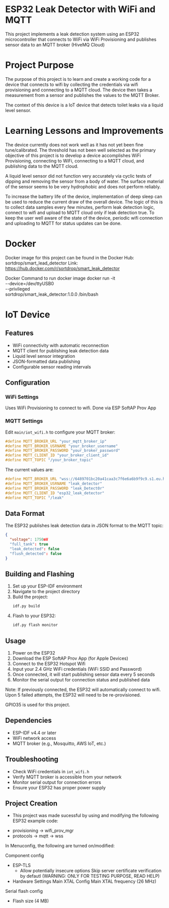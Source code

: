 # ESP32 Leak Detector with WiFi and MQTT

This project implements a leak detection system using an ESP32 microcontroller that connects to WiFi via WiFi Provisioning and publishes sensor data to an MQTT broker (HiveMQ Cloud)

# Project Purpose
The purpose of this project is to learn and create a working code for a device that connects to wifi by collecting the credentials via wifi provisioning and connecting to a MQTT cloud. The device then takes a measurement from a sensor and publishes the values to the MQTT Broker.

The context of this device is a IoT device that detects toilet leaks via a liquid level sensor. 

# Learning Lessons and Improvements
The device currently does not work well as it has not yet been fine tune/calibrated. The threshold has not been well selected as the primary objective of this project is to develop a device accomplishes WiFi Provisioning, connecting to WiFi, connecting to a MQTT cloud, and publishing data to the MQTT cloud. 

A liquid level sensor did not function very accurately via cyclic tests of dipping and removing the sensor from a body of water. The surface material of the sensor seems to be very hydrophobic and does not perform reliably. 

To increase the battery life of the device, implementation of deep sleep can be used to reduce the current draw of the overall device. The logic of this is to collect data samples every few minutes, perform leak detection logic, connect to wifi and upload to MQTT cloud only if leak detection true. To keep the user well aware of the state of the device, periodic wifi connection and uploading to MQTT for status updates can be done. 

# Docker

Docker image for this project can be found in the Docker Hub: sortdrop/smart_lead_detector
Link: https://hub.docker.com/r/sortdrop/smart_leak_detector

Docker Command to run docker image
docker run -it \
--device=/dev/ttyUSB0 \
--privileged \
sortdrop/smart_leak_detector:1.0.0 /bin/bash

# IoT Device
## Features

- WiFi connectivity with automatic reconnection
- MQTT client for publishing leak detection data
- Liquid level sensor integration
- JSON-formatted data publishing
- Configurable sensor reading intervals

## Configuration

### WiFi Settings
Uses WiFi Provisioning to connect to wifi. Done via ESP SoftAP Prov App

### MQTT Settings
Edit `main/iot_wifi.h` to configure your MQTT broker:
```c
#define MQTT_BROKER_URL "your_mqtt_broker_ip"
#define MQTT_BROKER_USRNAME "your_broker_username"
#define MQTT_BROKER_PASSWORD "your_broker_password"
#define MQTT_CLIENT_ID "your_broker_client_id"
#define MQTT_TOPIC "/your_broker_topic"
```
The current values are:
```c
#define MQTT_BROKER_URL "wss://6489701bc20a41caa3c7f6e6a6b9f9c9.s1.eu.hivemq.cloud:8884/mqtt"
#define MQTT_BROKER_USRNAME "leak_detector"
#define MQTT_BROKER_PASSWORD "leak_Detect0r"
#define MQTT_CLIENT_ID "esp32_leak_detector"
#define MQTT_TOPIC "/leak"
```

## Data Format

The ESP32 publishes leak detection data in JSON format to the MQTT topic:
```json
{
  "voltage": 1750mV
  "full_tank": true
  "leak_detected": false
  "flush_detected": false
}
```

## Building and Flashing

1. Set up your ESP-IDF environment
2. Navigate to the project directory
3. Build the project:
   ```bash
   idf.py build
   ```
4. Flash to your ESP32:
   ```bash
   idf.py flash monitor
   ```

## Usage

1. Power on the ESP32
2. Download the ESP SoftAP Prov App (for Apple Devices)
3. Connect to the ESP32 Hotspot Wifi
4. Input your 2.4 GHz WiFi credentials (WiFi SSID and Password)
5. Once connected, it will start publishing sensor data every 5 seconds
6. Monitor the serial output for connection status and published data

Note: If previously connected, the ESP32 will automatically connect to wifi. Upon 5 failed attempts, the ESP32 will need to be re-provisioned. 

GPIO35 is used for this project.

## Dependencies

- ESP-IDF v4.4 or later
- WiFi network access
- MQTT broker (e.g., Mosquitto, AWS IoT, etc.)

## Troubleshooting

- Check WiFi credentials in `iot_wifi.h`
- Verify MQTT broker is accessible from your network
- Monitor serial output for connection errors
- Ensure your ESP32 has proper power supply

## Project Creation

- This project was made sucessful by using and modifying the following ESP32 example code:

* provisioning -> wifi_prov_mgr
* protocols -> mqtt -> wss

In Menuconfig, the following are turned on/modified:

Component config
* ESP-TLS
   - Allow potentially insecure options
      Skip server certificate verification by defautl (WARNING: ONLY FOR TESTING PURPOSE, READ HELP)
* Hardware Settings
   Main XTAL Config
      Main XTAL frequency (26 MHz)

Serial flash config
* Flash size (4 MB)





